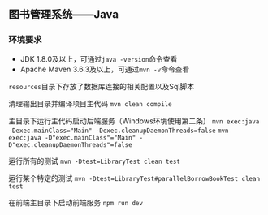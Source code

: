 ## 图书管理系统——Java

### 环境要求
- JDK 1.8.0及以上，可通过`java -version`命令查看
- Apache Maven 3.6.3及以上，可通过`mvn -v`命令查看

`resources`目录下存放了数据库连接的相关配置以及Sql脚本

清理输出目录并编译项目主代码
`mvn clean compile`

主目录下运行主代码启动后端服务（Windows环境使用第二条）
`mvn exec:java -Dexec.mainClass="Main" -Dexec.cleanupDaemonThreads=false`
`mvn exec:java -D"exec.mainClass"="Main" -D"exec.cleanupDaemonThreads"=false`

运行所有的测试
`mvn -Dtest=LibraryTest clean test`

运行某个特定的测试
`mvn -Dtest=LibraryTest#parallelBorrowBookTest clean test`

在前端主目录下启动前端服务
`npm run dev`